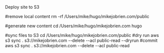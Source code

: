 Deploy site to S3

#remove local content
rm -rf /Users/mike/hugo/mikejobrien.com/public

#generate new content
cd /Users/mike/hugo/mikejobrien.com
hugo

#sync files to S3
cd /Users/mike/hugo/mikejobrien.com/public
#dry run
aws s3 sync . s3://mikejobrien.com --delete --acl public-read --dryrun
#commit
aws s3 sync . s3://mikejobrien.com --delete --acl public-read

